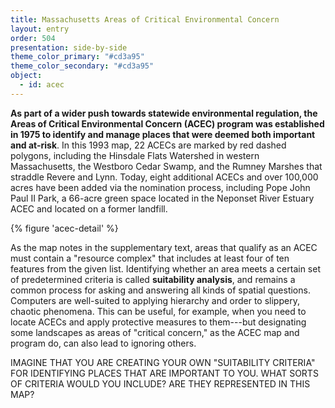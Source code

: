 ```yaml
---
title: Massachusetts Areas of Critical Environmental Concern
layout: entry
order: 504
presentation: side-by-side
theme_color_primary: "#cd3a95"
theme_color_secondary: "#cd3a95"
object:
  - id: acec
---
```


**As part of a wider push towards statewide environmental regulation, the Areas of Critical Environmental Concern (ACEC) program was established in 1975 to identify and manage places that were deemed both important and at-risk**. In this 1993 map, 22 ACECs are marked by red dashed polygons, including the Hinsdale Flats Watershed in western Massachusetts, the Westboro Cedar Swamp, and the Rumney Marshes that straddle Revere and Lynn. Today, eight additional ACECs and over 100,000 acres have been added via the nomination process, including Pope John Paul II Park, a 66-acre green space located in the Neponset River Estuary ACEC and located on a former landfill.

{% figure 'acec-detail' %}

As the map notes in the supplementary text, areas that qualify as an ACEC must contain a "resource complex" that includes at least four of ten features from the given list. Identifying whether an area meets a certain set of predetermined criteria is called **suitability analysis**, and remains a common process for asking and answering all kinds of spatial questions. Computers are well-suited to applying hierarchy and order to slippery, chaotic phenomena. This can be useful, for example, when you need to locate ACECs and apply protective measures to them---but designating some landscapes as areas of "critical concern," as the ACEC map and program do, can also lead to ignoring others.

<div class="invitation">IMAGINE THAT YOU ARE CREATING YOUR OWN "SUITABILITY CRITERIA" FOR IDENTIFYING PLACES THAT ARE IMPORTANT TO YOU. WHAT SORTS OF CRITERIA WOULD YOU INCLUDE? ARE THEY REPRESENTED IN THIS MAP?</div>